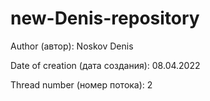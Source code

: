 # new-Denis-repository
Author (автор): Noskov Denis 

Date of creation (дата создания): 08.04.2022

Thread number (номер потока): 2
